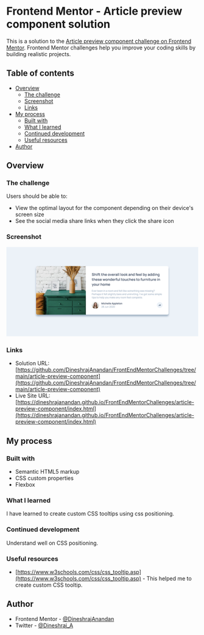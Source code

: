 # Frontend Mentor - Article preview component solution

This is a solution to the [Article preview component challenge on Frontend Mentor](https://www.frontendmentor.io/challenges/article-preview-component-dYBN_pYFT). Frontend Mentor challenges help you improve your coding skills by building realistic projects. 

## Table of contents

- [Overview](#overview)
  - [The challenge](#the-challenge)
  - [Screenshot](#screenshot)
  - [Links](#links)
- [My process](#my-process)
  - [Built with](#built-with)
  - [What I learned](#what-i-learned)
  - [Continued development](#continued-development)
  - [Useful resources](#useful-resources)
- [Author](#author)

## Overview

### The challenge

Users should be able to:

- View the optimal layout for the component depending on their device's screen size
- See the social media share links when they click the share icon

### Screenshot

![](./screenshot.png)


### Links

- Solution URL: [https://github.com/DineshrajAnandan/FrontEndMentorChallenges/tree/main/article-preview-component](https://github.com/DineshrajAnandan/FrontEndMentorChallenges/tree/main/article-preview-component)
- Live Site URL: [https://dineshrajanandan.github.io/FrontEndMentorChallenges/article-preview-component/index.html](https://dineshrajanandan.github.io/FrontEndMentorChallenges/article-preview-component/index.html)

## My process

### Built with

- Semantic HTML5 markup
- CSS custom properties
- Flexbox

### What I learned

I have learned to create custom CSS tooltips using css positioning.

### Continued development

Understand well on CSS positioning.

### Useful resources

- [https://www.w3schools.com/css/css_tooltip.asp](https://www.w3schools.com/css/css_tooltip.asp) - This helped me to create custom CSS tooltip.

## Author

- Frontend Mentor - [@DineshrajAnandan](https://www.frontendmentor.io/profile/DineshrajAnandan)
- Twitter - [@Dineshraj_A](https://www.twitter.com/Dineshraj_A)

